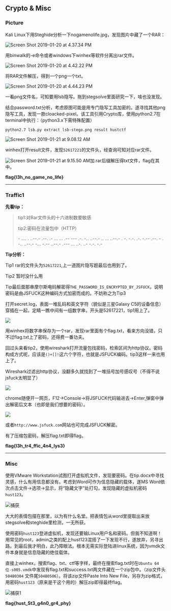 ## Crypto & Misc

### Picture

Kali Linux下用Steghide分析一下nogamenolife.jpg，发现图片中藏了一个RAR：

![Screen Shot 2019-01-20 at 4.37.34 PM](https://ws2.sinaimg.cn/large/006tNc79gy1fzd54owbquj31ay08i0wc.jpg)

用binwalk的-e命令或者windows下winhex等软件分离出rar文件。

![Screen Shot 2019-01-20 at 4.42.22 PM](https://ws3.sinaimg.cn/large/006tNc79gy1fzd567wejkj31as08y43u.jpg)

将RAR文件解压，得到一个png一个txt。

![Screen Shot 2019-01-20 at 4.44.23 PM](https://ws2.sinaimg.cn/large/006tNc79gy1fzd57jqtalj30wi0bajtb.jpg)

一看png文件名，可知要用lsb隐写。拖到stegsolve里面研究一下，啥也没发现。

结合password.txt分析，考虑原图可能是用专门隐写工具加密的。遂寻找其他png隐写工具，发现一款cloacked-pixel。该工具引用Crypto库，使用python2.7在terminal中执行：（python3.x下需特殊配置）

`python2.7 lsb.py extract lsb-stego.png result hustctf`

![Screen Shot 2019-01-21 at 9.08.12 AM](https://ws1.sinaimg.cn/large/006tNc79ly1fzdxnfwiscj30vo038tae.jpg)

winhex打开result文件，发现`52617221`的文件头，经查询可知对应rar文件。

![Screen Shot 2019-01-21 at 9.15.50 AM](https://ws3.sinaimg.cn/large/006tNc79ly1fzdxv5hw84j30hk044aad.jpg)加.rar后缀解压得txt文件，flag在其中。

**flag{l3h_no_game_no_life}**

------

### Traffic1

**先看tip：**

> tip1:对Rar文件头的十六进制数要敏感
>
> tip2:密码在流量包中（HTTP）
>
> \- .... . ..--.- .--. .- ... ... .-- --- .-. -.. ..--.- .. ... ..--.- . -. -.-. .-. -.-- .--. - . -.. ..--.- -... -.-- ..--.- .--- ... ..-. ..- -.-. -.-

**Tip分析：**

Tip1 rar的文件头为`52617221`,上一道图片隐写题最后也用到了。

Tip2 暂时没什么用

Tip最后面那串摩尔斯电码解密得`THE_PASSWORD_IS_ENCRYPTED_BY_JSFUCK`，说明密码是由JSFUCK这种编码方式加密而成的。不妨称之为Tip3



打开secret.log，表面一堆乱码和英文字符（貌似是三星Galaxy C5的设备信息）穿插在一起，定睛一瞧中间有一组数字串，开头是52617221，tip1用上了。

![](https://ws1.sinaimg.cn/large/006tNc79ly1fze0klkdmej310205uae9.jpg)

用winhex将数字串保存为一个rar，发现rar里面有个flag.txt，看来方向没错，只不过flag.txt上了密码，还得费一番功夫。

回过头来看tip2，使用wireshark打开流量包找密码，检索区间为http协议。密码构成方式呢，应该是`()+[]!`这六个字符，也就是JSFUCK编码。tip3这样一来也用上了。

Wireshark过滤出http协议，没翻多久就找到了一堆括号加号感叹号（不得不说jsfuck太明显了）

![](https://ws4.sinaimg.cn/large/006tNc79ly1fze0m8ankfj31c00u0nkr.jpg)



chrome随便开一网页，F12->Console->将JSFUCK代码输进去->Enter,弹窗中弹出解密后文本（也即是我们想要的密码）。

![](https://ws1.sinaimg.cn/large/006tNc79ly1fze1c6kv0ej30ow07cgm2.jpg)

或者`http://www.jsfuck.com`网站也可完成JSFUCK解密。

有了压缩包密码，解压flag.txt即得flag。

**flag{l3h_tr4_ffic_4n4_lys3}**

------

### Misc

使用VMware Workstation试图打开虚拟机文件，发现要密码。在tip.docx中寻找灵感，什么有用信息都没有。考虑到Word可作为信息隐藏的载体，遂MS Word依次点击文件->选项->显示，将“隐藏文字”处打勾，发现隐藏的虚拟机密码`hust123`。

![捕获](https://ws1.sinaimg.cn/large/006tNc79ly1fzfrpscyg5j30oo0i5gu0.jpg)

大大的表情包摆在那里，以为有什么名堂。把表情包从word里提取出来放stegsolve和steghide里检测，一无所获。

使用密码`hust123`登进虚拟机，发现还要输Linux用户名和密码。但我不知道啊！用常见的root，admin之类的配上hust123混搭了一下发现不行，遂放弃，另寻出路。到最后我才明白，此乃障眼法。根本无需实际登陆进linux系统，因为vmdk文件本身就是信息隐藏的绝佳载体。

直接上winhex，搜索flag、txt、ctf等字样，最终在搜索flag.txt时在`Ubuntu 64 位-s005.vmdk`中发现有flag.txt和success.txt两文件藏在一个zip包中。（zip文件头`504B0304` 文件尾`504B0506`）。将该zip文件Paste Into New File，另存为zip格式，用密码`hust123`（原来是干这个用的）解压zip即得最终flag。

![捕获1](https://ws1.sinaimg.cn/large/006tNc79ly1fzfrpesbf6j31ol0fqac4.jpg)

**flag{hust_St3_g4n0_gr4_phy}**